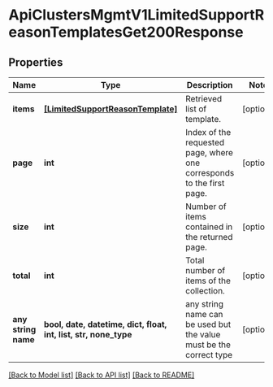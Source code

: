 # ApiClustersMgmtV1LimitedSupportReasonTemplatesGet200Response


## Properties
Name | Type | Description | Notes
------------ | ------------- | ------------- | -------------
**items** | [**[LimitedSupportReasonTemplate]**](LimitedSupportReasonTemplate.md) | Retrieved list of template. | [optional]
**page** | **int** | Index of the requested page, where one corresponds to the first page. | [optional]
**size** | **int** | Number of items contained in the returned page. | [optional]
**total** | **int** | Total number of items of the collection. | [optional]
**any string name** | **bool, date, datetime, dict, float, int, list, str, none_type** | any string name can be used but the value must be the correct type | [optional]

[[Back to Model list]](../README.md#documentation-for-models) [[Back to API list]](../README.md#documentation-for-api-endpoints) [[Back to README]](../README.md)
